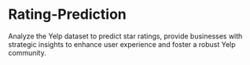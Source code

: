 # Rating-Prediction
Analyze the Yelp dataset to predict star ratings, provide businesses with strategic insights to enhance user experience and foster a robust Yelp community.

